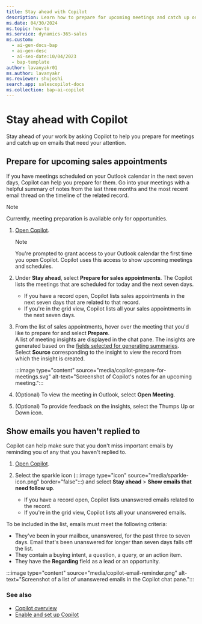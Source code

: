 ```yaml
---
title: Stay ahead with Copilot
description: Learn how to prepare for upcoming meetings and catch up on emails with Copilot in Dynamics 365 Sales.
ms.date: 04/30/2024
ms.topic: how-to
ms.service: dynamics-365-sales
ms.custom:
  - ai-gen-docs-bap
  - ai-gen-desc
  - ai-seo-date:10/04/2023
  - bap-template
author: lavanyakr01
ms.author: lavanyakr
ms.reviewer: shujoshi
search.app: salescopilot-docs
ms.collection: bap-ai-copilot
---
```


# Stay ahead with Copilot

Stay ahead of your work by asking Copilot to help you prepare for meetings and catch up on emails that need your attention.

## Prepare for upcoming sales appointments

If you have meetings scheduled on your Outlook calendar in the next seven days, Copilot can help you prepare for them. Go into your meetings with a helpful summary of notes from the last three months and the most recent email thread on the timeline of the related record.

>[!NOTE]
>Currently, meeting preparation is available only for opportunities.

1. [Open Copilot](use-sales-copilot.md#open-copilot).

    >[!NOTE]
    >You're prompted to grant access to your Outlook calendar the first time you open Copilot. Copilot uses this access to show upcoming meetings and schedules.

1. Under **Stay ahead**, select **Prepare for sales appointments**. The Copilot lists the meetings that are scheduled for today and the next seven days.  

    - If you have a record open, Copilot lists sales appointments in the next seven days that are related to that record.  
    - If you're in the grid view, Copilot lists all your sales appointments in the next seven days.

1. From the list of sales appointments, hover over the meeting that you'd like to prepare for and select **Prepare**.  
    A list of meeting insights are displayed in the chat pane. The insights are generated based on the [fields selected for generating summaries](enable-setup-copilot.md#configure-fields-for-generating-summaries-and-recent-changes-list).  
    Select **Source** corresponding to the insight to view the record from which the insight is created.  

    :::image type="content" source="media/copilot-prepare-for-meetings.svg" alt-text="Screenshot of Copilot's notes for an upcoming meeting.":::

1. (Optional) To view the meeting in Outlook, select **Open Meeting**.  
1. (Optional) To provide feedback on the insights, select the Thumps Up or Down icon.

## Show emails you haven't replied to

Copilot can help make sure that you don't miss important emails by reminding you of any that you haven't replied to.

1. [Open Copilot](use-sales-copilot.md#open-copilot).
1. Select the sparkle icon (:::image type="icon" source="media/sparkle-icon.png" border="false":::) and select **Stay ahead** >  **Show emails that need follow up**.

    - If you have a record open, Copilot lists unanswered emails related to the record.
    - If you're in the grid view, Copilot lists all your unanswered emails.

To be included in the list, emails must meet the following criteria:

- They've been in your mailbox, unanswered, for the past three to seven days. Email that's been unanswered for longer than seven days falls off the list.
- They contain a buying intent, a question, a query, or an action item.
- They have the **Regarding** field as a lead or an opportunity.

:::image type="content" source="media/copilot-email-reminder.png" alt-text="Screenshot of a list of unanswered emails in the Copilot chat pane.":::

### See also

- [Copilot overview](copilot-overview.md)
- [Enable and set up Copilot](enable-setup-copilot.md)
